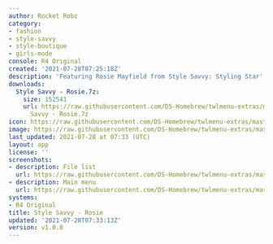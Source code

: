 ```yaml
---
author: Rocket Robz
category:
- fashion
- style-savvy
- style-boutique
- girls-mode
console: R4 Original
created: '2021-07-28T07:25:18Z'
description: 'Featuring Rosie Mayfield from Style Savvy: Styling Star'
downloads:
  Style Savvy - Rosie.7z:
    size: 152541
    url: https://raw.githubusercontent.com/DS-Homebrew/twlmenu-extras/master/_nds/TWiLightMenu/r4menu/themes/Style
      Savvy - Rosie.7z
icon: https://raw.githubusercontent.com/DS-Homebrew/twlmenu-extras/master/unistore/icons/r4.png
image: https://raw.githubusercontent.com/DS-Homebrew/twlmenu-extras/master/unistore/icons/r4.png
last_updated: 2021-07-28 at 07:33 (UTC)
layout: app
license: ''
screenshots:
- description: File list
  url: https://raw.githubusercontent.com/DS-Homebrew/twlmenu-extras/master/_nds/TWiLightMenu/r4menu/themes/meta/Style%20Savvy%20-%20Rosie/screenshots/file-list.png
- description: Main menu
  url: https://raw.githubusercontent.com/DS-Homebrew/twlmenu-extras/master/_nds/TWiLightMenu/r4menu/themes/meta/Style%20Savvy%20-%20Rosie/screenshots/main-menu.png
systems:
- R4 Original
title: Style Savvy - Rosie
updated: '2021-07-28T07:33:13Z'
version: v1.0.0
---
```

